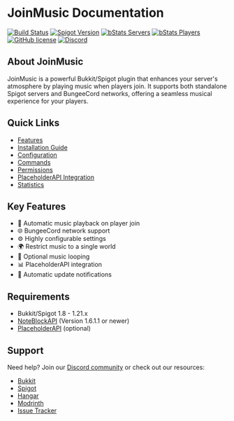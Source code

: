 # JoinMusic Documentation

[![Build Status](https://github.com/T0biii/JoinMusic/workflows/Java%20CI/badge.svg)](https://github.com/T0biii/JoinMusic/actions)
[![Spigot Version](https://img.shields.io/badge/Spigot-1.8--1.21-orange.svg)](https://www.spigotmc.org/resources/joinmusic.78169/)
[![bStats Servers](https://img.shields.io/bstats/servers/6447)](https://bstats.org/plugin/bukkit/JoinMusic/6447)
[![bStats Players](https://img.shields.io/bstats/players/6447)](https://bstats.org/plugin/bukkit/JoinMusik)
[![GitHub license](https://img.shields.io/github/license/T0biii/JoinMusic)](https://github.com/T0biii/JoinMusic/blob/master/LICENSE)
[![Discord](https://img.shields.io/badge/Discord-7289DA?style=for-the-badge&logo=discord&logoColor=white)](https://discord.gg/qKskYDBAMW)

## About JoinMusic

JoinMusic is a powerful Bukkit/Spigot plugin that enhances your server's atmosphere by playing music when players join. It supports both standalone Spigot servers and BungeeCord networks, offering a seamless musical experience for your players.

## Quick Links

- [Features](features.md)
- [Installation Guide](installation.md)
- [Configuration](configuration.md)
- [Commands](commands.md)
- [Permissions](permissions.md)
- [PlaceholderAPI Integration](placeholderapi.md)
- [Statistics](statistics.md)

## Key Features

- 🎵 Automatic music playback on player join
- 🌐 BungeeCord network support
- ⚙️ Highly configurable settings
- 🌍 Restrict music to a single world
- 🔄 Optional music looping
- 📊 PlaceholderAPI integration
- 🔔 Automatic update notifications

## Requirements

- Bukkit/Spigot 1.8 - 1.21.x
- [NoteBlockAPI](https://www.spigotmc.org/resources/noteblockapi.19287/) (Version 1.6.1.1 or newer)
- [PlaceholderAPI](https://www.spigotmc.org/resources/placeholderapi.6245/) (optional)

## Support

Need help? Join our [Discord community](https://discord.gg/qKskYDBAMW) or check out our resources:

- [Bukkit](https://dev.bukkit.org/projects/joinmusik)
- [Spigot](https://www.spigotmc.org/resources/joinmusic.78169//)
- [Hangar](https://hangar.papermc.io/T0biii/JoinMusic)
- [Modrinth](https://modrinth.com/plugin/joinmusic)
- [Issue Tracker](https://github.com/T0biii/JoinMusic/issues) 
